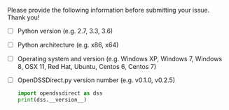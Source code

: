 Please provide the following information before submitting your issue. Thank you!

- [ ] Python version (e.g. 2.7, 3.3, 3.6)
- [ ] Python architecture (e.g. x86, x64)
- [ ] Operating system and version (e.g. Windows XP, Windows 7, Windows 8, OSX 11, Red Hat, Ubuntu, Centos 6, Centos 7)
- [ ] OpenDSSDirect.py version number (e.g. v0.1.0, v0.2.5)

	```python
	import opendssdirect as dss
	print(dss.__version__)
	```
